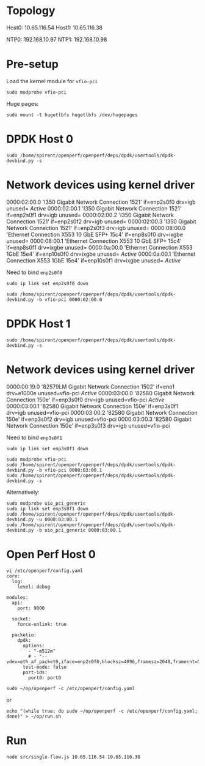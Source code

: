 

# Topology

Host0: 10.65.116.54
Host1: 10.65.116.38

NTP0: 192.168.10.97
NTP1: 192.168.10.98

# Pre-setup

Load the kernel module for `vfio-pci`

```
sudo modprobe vfio-pci
```

Huge pages:

```
sudo mount -t hugetlbfs hugetlbfs /dev/hugepages
```


# DPDK Host 0

```
sudo /home/spirent/openperf/openperf/deps/dpdk/usertools/dpdk-devbind.py -s
```

Network devices using kernel driver
===================================
0000:02:00.0 'I350 Gigabit Network Connection 1521' if=enp2s0f0 drv=igb unused= *Active*
0000:02:00.1 'I350 Gigabit Network Connection 1521' if=enp2s0f1 drv=igb unused=
0000:02:00.2 'I350 Gigabit Network Connection 1521' if=enp2s0f2 drv=igb unused=
0000:02:00.3 'I350 Gigabit Network Connection 1521' if=enp2s0f3 drv=igb unused=
0000:08:00.0 'Ethernet Connection X553 10 GbE SFP+ 15c4' if=enp8s0f0 drv=ixgbe unused=
0000:08:00.1 'Ethernet Connection X553 10 GbE SFP+ 15c4' if=enp8s0f1 drv=ixgbe unused=
0000:0a:00.0 'Ethernet Connection X553 1GbE 15e4' if=enp10s0f0 drv=ixgbe unused= *Active*
0000:0a:00.1 'Ethernet Connection X553 1GbE 15e4' if=enp10s0f1 drv=ixgbe unused= *Active*

Need to bind `enp2s0f0`

```
sudo ip link set enp2s0f0 down
```

```
sudo /home/spirent/openperf/openperf/deps/dpdk/usertools/dpdk-devbind.py -b vfio-pci 0000:02:00.0
```


# DPDK Host 1

```
sudo /home/spirent/openperf/openperf/deps/dpdk/usertools/dpdk-devbind.py -s
```

Network devices using kernel driver
===================================
0000:00:19.0 '82579LM Gigabit Network Connection 1502' if=eno1 drv=e1000e unused=vfio-pci *Active*
0000:03:00.0 '82580 Gigabit Network Connection 150e' if=enp3s0f0 drv=igb unused=vfio-pci *Active*
0000:03:00.1 '82580 Gigabit Network Connection 150e' if=enp3s0f1 drv=igb unused=vfio-pci
0000:03:00.2 '82580 Gigabit Network Connection 150e' if=enp3s0f2 drv=igb unused=vfio-pci
0000:03:00.3 '82580 Gigabit Network Connection 150e' if=enp3s0f3 drv=igb unused=vfio-pci

Need to bind `enp3s0f1`

```
sudo ip link set enp3s0f1 down
```

```
sudo modprobe vfio-pci
sudo /home/spirent/openperf/openperf/deps/dpdk/usertools/dpdk-devbind.py -b vfio-pci 0000:03:00.1
sudo /home/spirent/openperf/openperf/deps/dpdk/usertools/dpdk-devbind.py -s
```

Alternatively: 

```
sudo modprobe uio_pci_generic
sudo ip link set enp3s0f1 down
sudo /home/spirent/openperf/openperf/deps/dpdk/usertools/dpdk-devbind.py -u 0000:03:00.1
sudo /home/spirent/openperf/openperf/deps/dpdk/usertools/dpdk-devbind.py -b uio_pci_generic 0000:03:00.1
```

# Open Perf Host 0

```
vi /etc/openperf/config.yaml
core:
  log:
    level: debug

modules:
  api:
    port: 9000

  socket:
    force-unlink: true

  packetio:
    dpdk:
      options:
        - "-m512m"
        # - "--vdev=eth_af_packet0,iface=enp2s0f0,blocksz=4096,framesz=2048,framecnt=512,qpairs=1,qdisc_bypass=0"
      test-mode: false
      port-ids:
        port0: port0
```

```
sudo ~/op/openperf -c /etc/openperf/config.yaml
```

or 

```
echo "(while true; do sudo ~/op/openperf -c /etc/openperf/config.yaml; done)" > ~/op/run.sh
```

# Run

```
node src/single-flow.js 10.65.116.54 10.65.116.38
```